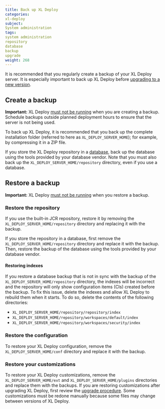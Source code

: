 ```yaml
---
title: Back up XL Deploy
categories:
xl-deploy
subject:
System administration
tags:
system administration
repository
database
backup
upgrade
weight: 268
---
```


It is recommended that you regularly create a backup of your XL Deploy server. It is especially important to back up XL Deploy before [upgrading to a new version](/xl-deploy/how-to/upgrade-xl-deploy.html).

## Create a backup

**Important:** XL Deploy [must not be running](/xl-deploy/how-to/shut-down-xl-deploy.html) when you are creating a backup. Schedule backups outside planned deployment hours to ensure that the server is not being used.

To back up XL Deploy, it is recommended that you back up the complete installation folder (referred to here as `XL_DEPLOY_SERVER_HOME`); for example, by compressing it in a ZIP file.

If you store the XL Deploy repository in a [database](/xl-deploy/how-to/configure-the-xl-deploy-repository.html#using-a-database), back up the database using the tools provided by your database vendor. Note that you must also back up the `XL_DEPLOY_SERVER_HOME/repository` directory, even if you use a database.

## Restore a backup

**Important:** XL Deploy [must not be running](/xl-deploy/how-to/shut-down-xl-deploy.html) when you restore a backup.

### Restore the repository

If you use the built-in JCR repository, restore it by removing the `XL_DEPLOY_SERVER_HOME/repository` directory and replacing it with the backup.

If you store the repository in a database, first remove the `XL_DEPLOY_SERVER_HOME/repository` directory and replace it with the backup. Then, restore the backup of the database using the tools provided by your database vendor.

#### Restoring indexes

If you restore a database backup that is not in sync with the backup of the `XL_DEPLOY_SERVER_HOME/repository` directory, the indexes will be incorrect and the repository will only show configuration items (CIs) created before the backup. To fix this issue, delete the indexes and allow XL Deploy to rebuild them when it starts. To do so, delete the contents of the following directories:

* `XL_DEPLOY_SERVER_HOME/repository/repository/index`
* `XL_DEPLOY_SERVER_HOME/repository/workspaces/default/index`
* `XL_DEPLOY_SERVER_HOME/repository/workspaces/security/index`

### Restore the configuration

To restore your XL Deploy configuration, remove the `XL_DEPLOY_SERVER_HOME/conf` directory and replace it with the backup.

### Restore your customizations

To restore your XL Deploy customizations, remove the `XL_DEPLOY_SERVER_HOME/ext` and `XL_DEPLOY_SERVER_HOME/plugins` directories and replace them with the backups. If you are restoring customizations after upgrading XL Deploy, first review the [upgrade procedure](/xl-deploy/how-to/upgrade-xl-deploy.html#upgrade-the-server). Some customizations must be redone manually because some files may change between versions of XL Deploy.
